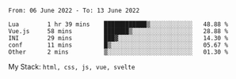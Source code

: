 <!--START_SECTION:waka-->

```text
From: 06 June 2022 - To: 13 June 2022

Lua        1 hr 39 mins    ████████████▒░░░░░░░░░░░░   48.88 %
Vue.js     58 mins         ███████▒░░░░░░░░░░░░░░░░░   28.88 %
INI        29 mins         ███▓░░░░░░░░░░░░░░░░░░░░░   14.30 %
conf       11 mins         █▒░░░░░░░░░░░░░░░░░░░░░░░   05.67 %
Other      2 mins          ▒░░░░░░░░░░░░░░░░░░░░░░░░   01.30 %
```

<!--END_SECTION:waka-->
My Stack: `html, css, js, vue, svelte`
